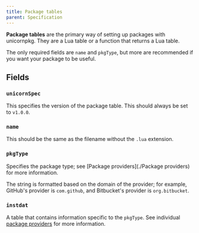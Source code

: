 ```yaml
---
title: Package tables
parent: Specification
---
```


**Package tables** are the primary way of setting up packages with unicornpkg. They are a Lua table or a function that returns a Lua table.

The only required fields are `name` and `pkgType`, but more are recommended if you want your package to be useful.

## Fields
### `unicornSpec`

This specifies the version of the package table. This should always be set to `v1.0.0`.

### `name`

This should be the same as the filename without the `.lua` extension.

### `pkgType`

Specifies the package type; see [Package providers](./Package providers) for more information.

The string is formatted based on the domain of the provider; for example, GitHub's provider is `com.github`, and Bitbucket's provider is `org.bitbucket`.

### `instdat`

A table that contains information specific to the `pkgType`. See individual [package providers](./package-providers/index.md) for more information.

